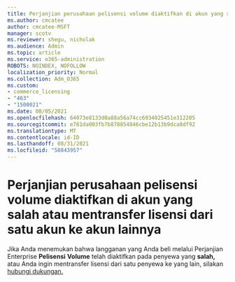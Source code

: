 ```yaml
---
title: Perjanjian perusahaan pelisensi volume diaktifkan di akun yang salah
ms.author: cmcatee
author: cmcatee-MSFT
manager: scotv
ms.reviewer: shegu, nicholak
ms.audience: Admin
ms.topic: article
ms.service: o365-administration
ROBOTS: NOINDEX, NOFOLLOW
localization_priority: Normal
ms.collection: Adm_O365
ms.custom:
- commerce_licensing
- "463"
- "1500021"
ms.date: 08/05/2021
ms.openlocfilehash: 64073e8133d0a88a56a74cc6934025451e312205
ms.sourcegitcommit: e781da003fb7b878854846cbe12b13b9dca8df92
ms.translationtype: MT
ms.contentlocale: id-ID
ms.lasthandoff: 08/31/2021
ms.locfileid: "58843957"
---
```

# <a name="volume-licensing-enterprise-agreement-activated-on-the-wrong-account-or-transferring-licenses-from-one-account-to-another"></a>Perjanjian perusahaan pelisensi volume diaktifkan di akun yang salah atau mentransfer lisensi dari satu akun ke akun lainnya

Jika Anda menemukan bahwa langganan yang Anda beli melalui Perjanjian Enterprise **Pelisensi** **Volume** telah diaktifkan pada penyewa yang **salah,** atau Anda ingin mentransfer lisensi dari satu penyewa ke yang lain, silakan [hubungi dukungan.](https://go.microsoft.com/fwlink/p/?linkid=518322)